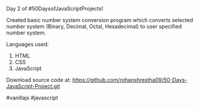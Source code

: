 Day 2 of #50DaysofJavaScriptProjects!

Created basic number system conversion program which converts selected number system (Binary, Decimal, Octal, Hexadecimal) to user specified number system.

Languages used:
1. HTML
2. CSS
3. JavaScript

Download source code at: https://github.com/rohanshrestha09/50-Days-JavaScript-Project.git

#vanillajs #javascript
